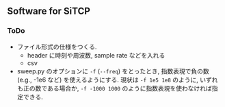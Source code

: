 Software for SiTCP
------------------

### ToDo

- ファイル形式の仕様をつくる.
    + header に時刻や周波数, sample rate などを入れる
	+ csv
- sweep.py のオプションに `-f` (`--freq`) をとったとき, 指数表現で負の数 (e.g., -1e6 など) を使えるようにする. 現状は `-f 1e5 1e8` のように, いずれも正の数である場合か, `-f -1000 1000` のように指数表現を使わなければ指定できる.
